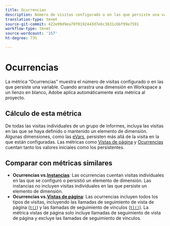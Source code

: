 ```yaml
---
title: Ocurrencias
description: Número de visitas configurado o en las que persiste una variable.
translation-type: tm+mt
source-git-commit: 422e99d9ea70f0192443d7ebc3631c6bf99e7591
workflow-type: tm+mt
source-wordcount: '157'
ht-degree: 73%

---
```



# Ocurrencias

La métrica “Ocurrencias” muestra el número de visitas configurado o en las que persiste una variable. Cuando arrastra una dimensión en Workspace a un lienzo en blanco, Adobe aplica automáticamente esta métrica al proyecto.

## Cálculo de esta métrica

De todas las visitas individuales de un grupo de informes, incluya las visitas en las que se haya definido o mantenido un elemento de dimensión. Algunas dimensiones, como las [eVars](../dimensions/evar.md), persisten más allá de la visita en la que están configuradas. Las métricas como [Vistas de página](page-views.md) y [Ocurrencias](occurrences.md) cuentan tanto los valores iniciales como los persistentes.

## Comparar con métricas similares

* **Ocurrencias vs.[Instancias](instances.md)**: Las ocurrencias cuentan visitas individuales en las que se configuró o persistió un elemento de dimensión. Las instancias no incluyen visitas individuales en las que persiste un elemento de dimensión.
* **Ocurrencias vs.[Vistas de página](page-views.md)**: Las ocurrencias incluyen todos los tipos de visitas, incluyendo las llamadas de seguimiento de vista de página ([`t()`](/help/implement/vars/functions/t-method.md)) y las llamadas de seguimiento de vínculos ([`tl()`](/help/implement/vars/functions/tl-method.md)). La métrica vistas de página solo incluye llamadas de seguimiento de vista de página y excluye las llamadas de seguimiento de vínculos.
